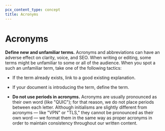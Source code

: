 ```yaml
---
pcx_content_type: concept
title: Acronyms
---
```


# Acronyms

**Define new and unfamiliar terms.** Acronyms and abbreviations can have an adverse effect on clarity, voice, and SEO. When writing or editing, some  terms might be unfamiliar to some or all of the audience. When you spot a such an unfamiliar term, take one of the following tactics:

+ If the term already exists, link to a good existing explanation.

+ If your document is introducing the term, define the term.  

+ **Do not use periods in acronyms.** Acronyms are usually pronounced as their own word (like "QUIC"); for that reason, we do not place periods  between each letter. Although initialisms are slightly different from acronyms — like "VPN" or "TLS," they cannot be pronounced as their own word  — we format them in the same way as proper acronyms in order to maintain consistency throughout our written content.
